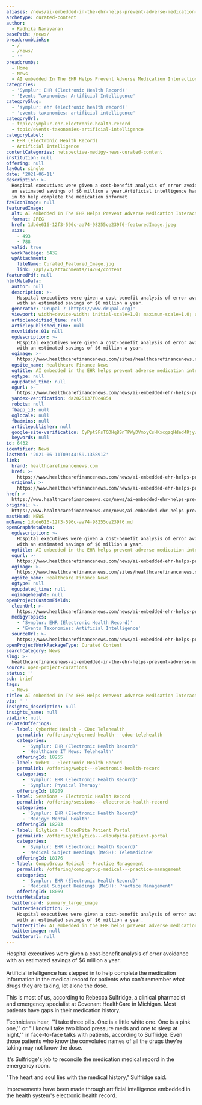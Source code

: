 ```yaml
---
aliases: /news/ai-embedded-in-the-ehr-helps-prevent-adverse-medication-interactions
archetype: curated-content
author:
  - Radhika Narayanan
basePath: /news/
breadcrumbLinks:
  - /
  - /news/
  - ''
breadcrumbs:
  - Home
  - News
  - AI embedded In The EHR Helps Prevent Adverse Medication Interactions
categories:
  - 'Symplur: EHR (Electronic Health Record)'
  - 'Events Taxonomies: Artificial Intelligence'
categorySlug:
  - 'symplur: ehr (electronic health record)'
  - 'events taxonomies: artificial intelligence'
categoryUrl:
  - topic/symplur-ehr-electronic-health-record
  - topic/events-taxonomies-artificial-intelligence
categoryLabel:
  - EHR (Electronic Health Record)
  - Artificial Intelligence
contentCategories: netspective-medigy-news-curated-content
institution: null
offering: null
layOut: single
date: '2021-06-11'
description: >-
  Hospital executives were given a cost-benefit analysis of error avoidance with
  an estimated savings of $6 million a year.Artificial intelligence has stepped
  in to help complete the medication informat
favIconImage: null
featuredImage:
  alt: AI embedded In The EHR Helps Prevent Adverse Medication Interactions
  format: JPEG
  href: 1dbde616-12f3-596c-aa74-98255ce239f6-featuredImage.jpeg
  size:
    - 493
    - 788
  valid: true
  workPackage: 6432
  wpAttachment:
    fileName: Curated_Featured_Image.jpg
    link: /api/v3/attachments/14204/content
featuredPdf: null
htmlMetaData:
  author: null
  description: >-
    Hospital executives were given a cost-benefit analysis of error avoidance
    with an estimated savings of $6 million a year.
  generator: 'Drupal 7 (https://www.drupal.org)'
  viewport: width=device-width; initial-scale=1.0; maximum-scale=1.0; user-scalable=no
  articlemodified_time: null
  articlepublished_time: null
  msvalidate.01: null
  ogdescription: >-
    Hospital executives were given a cost-benefit analysis of error avoidance
    with an estimated savings of $6 million a year.
  ogimage: >-
    https://www.healthcarefinancenews.com/sites/healthcarefinancenews.com/files/Nurse.Reports.MorsaImages.jpg
  ogsite_name: Healthcare Finance News
  ogtitle: AI embedded in the EHR helps prevent adverse medication interactions
  ogtype: null
  ogupdated_time: null
  ogurl: >-
    https://www.healthcarefinancenews.com/news/ai-embedded-ehr-helps-prevent-adverse-medication-interactions
  yandex-verification: da2025137f0c4854
  robots: null
  fbapp_id: null
  oglocale: null
  fbadmins: null
  articlepublisher: null
  google-site-verification: CyPptSFsTGDHqBSnTPWyDVmoyCsHKxcgzqHded4Rjyw
  keywords: null
id: 6432
identifier: News
lastMod: '2021-06-11T09:44:59.135891Z'
link:
  brand: healthcarefinancenews.com
  href: >-
    https://www.healthcarefinancenews.com/news/ai-embedded-ehr-helps-prevent-adverse-medication-interactions
  original: >-
    https://www.healthcarefinancenews.com/news/ai-embedded-ehr-helps-prevent-adverse-medication-interactions
href: >-
  https://www.healthcarefinancenews.com/news/ai-embedded-ehr-helps-prevent-adverse-medication-interactions
original: >-
  https://www.healthcarefinancenews.com/news/ai-embedded-ehr-helps-prevent-adverse-medication-interactions
mastHead: NEWS
mdName: 1dbde616-12f3-596c-aa74-98255ce239f6.md
openGraphMetaData:
  ogdescription: >-
    Hospital executives were given a cost-benefit analysis of error avoidance
    with an estimated savings of $6 million a year.
  ogtitle: AI embedded in the EHR helps prevent adverse medication interactions
  ogurl: >-
    https://www.healthcarefinancenews.com/news/ai-embedded-ehr-helps-prevent-adverse-medication-interactions
  ogimage: >-
    https://www.healthcarefinancenews.com/sites/healthcarefinancenews.com/files/Nurse.Reports.MorsaImages.jpg
  ogsite_name: Healthcare Finance News
  ogtype: null
  ogupdated_time: null
  ogimageheight: null
openProjectCustomFields:
  cleanUrl: >-
    https://www.healthcarefinancenews.com/news/ai-embedded-ehr-helps-prevent-adverse-medication-interactions
  medigyTopics:
    - 'Symplur: EHR (Electronic Health Record)'
    - 'Events Taxonomies: Artificial Intelligence'
  sourceUrl: >-
    https://www.healthcarefinancenews.com/news/ai-embedded-ehr-helps-prevent-adverse-medication-interactions
openProjectWorkPackageType: Curated Content
searchCategory: News
slug: >-
  healthcarefinancenews-ai-embedded-in-the-ehr-helps-prevent-adverse-medication-interactions
source: open-project-curations
status: ''
sub: brief
tags:
  - News
title: AI embedded In The EHR Helps Prevent Adverse Medication Interactions
via: ' '
insights_description: null
insights_name: null
viaLink: null
relatedOfferings:
  - label: CyberMed Health - CDoc Telehealth
    permalink: /offering/cybermed-health---cdoc-telehealth
    categories:
      - 'Symplur: EHR (Electronic Health Record)'
      - 'Healthcare IT News: Telehealth'
    offeringId: 18255
  - label: WebPT - Electronic Health Record
    permalink: /offering/webpt---electronic-health-record
    categories:
      - 'Symplur: EHR (Electronic Health Record)'
      - 'Symplur: Physical Therapy'
    offeringId: 18209
  - label: Sessions - Electronic Health Record
    permalink: /offering/sessions---electronic-health-record
    categories:
      - 'Symplur: EHR (Electronic Health Record)'
      - 'Medigy: Mental Health'
    offeringId: 18203
  - label: Bilytica - CloudPita Patient Portal
    permalink: /offering/bilytica---cloudpita-patient-portal
    categories:
      - 'Symplur: EHR (Electronic Health Record)'
      - 'Medical Subject Headings (MeSH): Telemedicine'
    offeringId: 18176
  - label: CompuGroup Medical - Practice Management
    permalink: /offering/compugroup-medical---practice-management
    categories:
      - 'Symplur: EHR (Electronic Health Record)'
      - 'Medical Subject Headings (MeSH): Practice Management'
    offeringId: 18069
twitterMetaData:
  twittercard: summary_large_image
  twitterdescription: >-
    Hospital executives were given a cost-benefit analysis of error avoidance
    with an estimated savings of $6 million a year.
  twittertitle: AI embedded in the EHR helps prevent adverse medication interactions
  twitterimage: null
  twitterurl: null
---
```

<p>Hospital executives were given a cost-benefit analysis of error avoidance with an estimated savings of $6 million a year.<br><br>Artificial intelligence has stepped in to help complete the medication information in the medical record for patients who can't remember what drugs they are taking, let alone the dose.&nbsp;</p><p>This is most of us, according to Rebecca Sulfridge, a clinical pharmacist and emergency specialist at Covenant HealthCare in Michigan. Most patients have gaps in their medication history.&nbsp;</p><p>Technicians hear, "'I take three pills.&nbsp;One is a little white one.&nbsp;One is a pink one,'" or "'I know I take two blood pressure meds and one to sleep at night,'" in face-to-face talks with patients, according to Sulfridge. Even those patients who know the convoluted names of all the drugs they're taking may not know the dose.</p><p>It's Sulfridge's job to reconcile the medication medical record in the emergency room.</p><p>"The heart and soul lies with the medical history," Sulfridge said.</p><p>Improvements have been made through artificial intelligence embedded in the health system's electronic health record.</p>